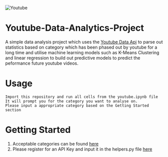 ![Youtube](https://havecamerawilltravel.com/photographer/files/2020/01/youtube-logo-new.jpg)
# Youtube-Data-Analytics-Project
A simple data analysis project which uses the [Youtube Data Api](https://developers.google.com/youtube/v3)
to parse out statistics based on category which has been phased out by youtube for a long time and 
utilise machine learning models such as K-Means Clustering and linear regression to build out predictive models to predict the peformance
future youtube videos.

# Usage
```
Import this repository and run all cells from the youtube.ipynb file
It will prompt you for the category you want to analyse on.
Please input a appropriate category based on the Getting Started section
```

# Getting Started
1. Acceptable categories can be found [here](https://techpostplus.com/youtube-video-categories-list-faqs-and-solutions/)
2. Please register for an API Key and input it in the helpers.py file [here](https://developers.google.com/)
